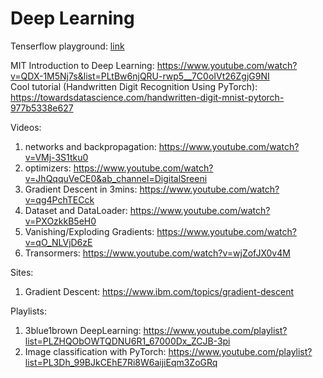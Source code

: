 # Deep Learning

Tenserflow playground: [link](https://playground.tensorflow.org/#activation=tanh&batchSize=10&dataset=circle&regDataset=reg-plane&learningRate=0.03&regularizationRate=0&noise=0&networkShape=4,2&seed=0.92800&showTestData=false&discretize=false&percTrainData=50&x=true&y=true&xTimesY=false&xSquared=false&ySquared=false&cosX=false&sinX=false&cosY=false&sinY=false&collectStats=false&problem=classification&initZero=false&hideText=false)

MIT Introduction to Deep Learning: https://www.youtube.com/watch?v=QDX-1M5Nj7s&list=PLtBw6njQRU-rwp5__7C0oIVt26ZgjG9NI <br>
Cool tutorial (Handwritten Digit Recognition Using PyTorch): https://towardsdatascience.com/handwritten-digit-mnist-pytorch-977b5338e627

Videos:
1. networks and backpropagation: https://www.youtube.com/watch?v=VMj-3S1tku0
2. optimizers: https://www.youtube.com/watch?v=JhQqquVeCE0&ab_channel=DigitalSreeni
3. Gradient Descent in 3mins: https://www.youtube.com/watch?v=qg4PchTECck
4. Dataset and DataLoader: https://www.youtube.com/watch?v=PXOzkkB5eH0
5. Vanishing/Exploding Gradients: https://www.youtube.com/watch?v=qO_NLVjD6zE
6. Transormers: https://www.youtube.com/watch?v=wjZofJX0v4M

Sites:
1. Gradient Descent: https://www.ibm.com/topics/gradient-descent

Playlists:
1. 3blue1brown DeepLearning: https://www.youtube.com/playlist?list=PLZHQObOWTQDNU6R1_67000Dx_ZCJB-3pi <br>
2. Image classification with PyTorch: https://www.youtube.com/playlist?list=PL3Dh_99BJkCEhE7Ri8W6aijiEqm3ZoGRq
